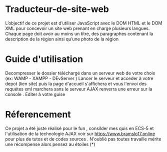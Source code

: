 # Traducteur-de-site-web
L’objectif de ce projet est d’utiliser JavaScript avec le DOM HTML et le DOM XML pour concevoir un site web prenant en charge plusieurs langues. Chaque page doit avoir au moins un titre, des paragraphes contenant la description de la région ainsi qu’une photo de la région

# Guide d'utilisation
Decompresser le dossier téléchargé dans un serveur web de votre choix (ex: WAMP - XAMPP - DEvServer )
Lancer le serveur et acceder à votre depot (lien site) puis la page d'accueil s'affichera et vous l'envoi des requétes xml marchera
sans le serveur AJAX renverra une erreur sur la console .
Editer à votre guise

# Réferencement
Ce projet a été juste réalisé pour le fun , consilder mes quis en ECS-5 et  l'utilisation de la technologie AJAX
voir sur https://www.bramslo17.online pour plus de tutos et de codes sources . 
N'oublié pas toutes travaille mérite une récompense alors pensez au étoiles (*)
